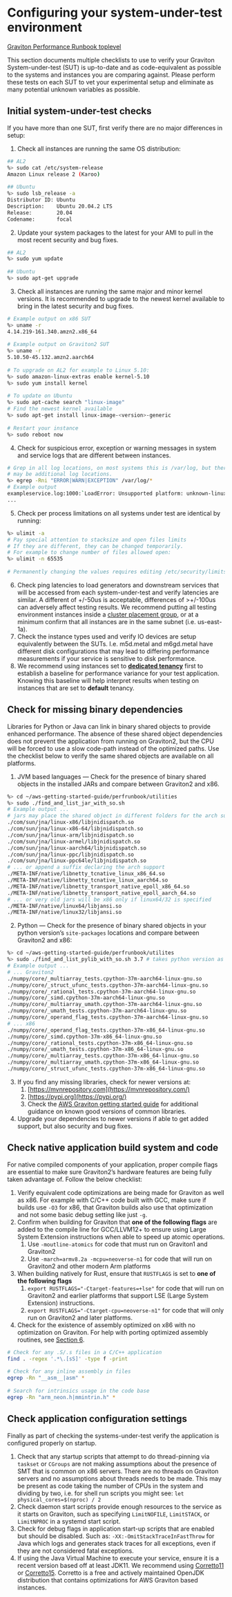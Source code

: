 # Configuring your system-under-test environment

[Graviton Performance Runbook toplevel](./graviton_perfrunbook.md)

This section documents multiple checklists to use to verify your Graviton System-under-test (SUT) is up-to-date and as code-equivalent as possible to the systems and instances you are comparing against.   Please perform these tests on each SUT to vet your experimental setup and eliminate as many potential unknown variables as possible.

## Initial system-under-test checks

If you have more than one SUT, first verify there are no major differences in setup:

1. Check all instances are running the same OS distribution:
  ```bash
  ## AL2
  %> sudo cat /etc/system-release
  Amazon Linux release 2 (Karoo)
    
  ## Ubuntu
  %> sudo lsb_release -a
  Distributor ID: Ubuntu
  Description:    Ubuntu 20.04.2 LTS
  Release:        20.04
  Codename:       focal
  ```
2. Update your system packages to the latest for your AMI to pull in the most recent security and bug fixes. 
  ```bash
  ## AL2
  %> sudo yum update
    
  ## Ubuntu
  %> sudo apt-get upgrade
  ```
3. Check all instances are running the same major and minor kernel versions.  It is recommended to upgrade to the newest kernel available to bring in the latest security and bug fixes.
  ```bash
  # Example output on x86 SUT
  %> uname -r
  4.14.219-161.340.amzn2.x86_64
    
  # Example output on Graviton2 SUT
  %> uname -r
  5.10.50-45.132.amzn2.aarch64
    
  # To upgrade on AL2 for example to Linux 5.10:
  %> sudo amazon-linux-extras enable kernel-5.10
  %> sudo yum install kernel
    
  # To update on Ubuntu
  %> sudo apt-cache search "linux-image"
  # Find the newest kernel available
  %> sudo apt-get install linux-image-<version>-generic
    
  # Restart your instance
  %> sudo reboot now
  ```
4. Check for suspicious error, exception or warning messages in system and service logs that are different between instances.
  ```bash
  # Grep in all log locations, on most systems this is /var/log, but there
  # may be additional log locations.
  %> egrep -Rni "ERROR|WARN|EXCEPTION" /var/log/*
  # Example output
  exampleservice.log:1000:`LoadError: Unsupported platform: unknown-linux
  ...
  ``` 
5.  Check per process limitations on all systems under test are identical by running:
  ```bash
  %> ulimit -a
  # Pay special attention to stacksize and open files limits
  # If they are different, they can be changed temporarily.
  # For example to change number of files allowed open:
  %> ulimit -n 65535
    
  # Permanently changing the values requires editing /etc/security/limits.conf
  ```
6.  Check ping latencies to load generators and downstream services that will be accessed from each system-under-test and verify latencies are similar.   A different of +/-50us is acceptable, differences of >+/-100us can adversely affect testing results.  We recommend putting all testing environment instances inside a [cluster placement group](https://docs.aws.amazon.com/AWSEC2/latest/UserGuide/placement-groups.html#placement-groups-cluster), or at a minimum confirm that all instances are in the same subnet (i.e. us-east-1a).
7.  Check the instance types used and verify IO devices are setup equivalently between the SUTs. I.e. m5d\.metal and m6gd\.metal have different disk configurations that may lead to differing performance measurements if your service is sensitive to disk performance. 
8. We recommend using instances set to [**dedicated tenancy**](https://docs.aws.amazon.com/AWSEC2/latest/UserGuide/dedicated-instance.html) first to establish a baseline for performance variance for your test application.  Knowing this baseline will help interpret results when testing on instances that are set to **default** tenancy.

## Check for missing binary dependencies

Libraries for Python or Java can link in binary shared objects to provide enhanced performance.  The absence of these shared object dependencies does not prevent the application from running on Graviton2, but the CPU will be forced to use a slow code-path instead of the optimized paths.  Use the checklist below to verify the same shared objects are available on all platforms.

1. JVM based languages — Check for the presence of binary shared objects in the installed JARs and compare between Graviton2 and x86.
  ```bash
  %> cd ~/aws-getting-started-guide/perfrunbook/utilities
  %> sudo ./find_and_list_jar_with_so.sh
  # Example output ...
  # jars may place the shared object in different folders for the arch support
  ./com/sun/jna/linux-x86/libjnidispatch.so
  ./com/sun/jna/linux-x86-64/libjnidispatch.so
  ./com/sun/jna/linux-arm/libjnidispatch.so
  ./com/sun/jna/linux-armel/libjnidispatch.so
  ./com/sun/jna/linux-aarch64/libjnidispatch.so
  ./com/sun/jna/linux-ppc/libjnidispatch.so
  ./com/sun/jna/linux-ppc64le/libjnidispatch.so
  # ... or append a suffix declaring the arch support
  ./META-INF/native/libnetty_tcnative_linux_x86_64.so
  ./META-INF/native/libnetty_tcnative_linux_aarch64.so
  ./META-INF/native/libnetty_transport_native_epoll_x86_64.so
  ./META-INF/native/libnetty_transport_native_epoll_aarch_64.so
  # ... or very old jars will be x86 only if linux64/32 is specified
  ./META-INF/native/linux64/libjansi.so
  ./META-INF/native/linux32/libjansi.so
  ``` 
2. Python — Check for the presence of binary shared objects in your python version’s `site-packages` locations and compare between Graviton2 and x86: 
  ```bash
  %> cd ~/aws-getting-started-guide/perfrunbook/utilites
  %> sudo ./find_and_list_pylib_with_so.sh 3.7 # takes python version as arg
  # Example output ...
  # ... Graviton2
  ./numpy/core/_multiarray_tests.cpython-37m-aarch64-linux-gnu.so
  ./numpy/core/_struct_ufunc_tests.cpython-37m-aarch64-linux-gnu.so
  ./numpy/core/_rational_tests.cpython-37m-aarch64-linux-gnu.so
  ./numpy/core/_simd.cpython-37m-aarch64-linux-gnu.so
  ./numpy/core/_multiarray_umath.cpython-37m-aarch64-linux-gnu.so
  ./numpy/core/_umath_tests.cpython-37m-aarch64-linux-gnu.so
  ./numpy/core/_operand_flag_tests.cpython-37m-aarch64-linux-gnu.so
  # ... x86
  ./numpy/core/_operand_flag_tests.cpython-37m-x86_64-linux-gnu.so
  ./numpy/core/_simd.cpython-37m-x86_64-linux-gnu.so
  ./numpy/core/_rational_tests.cpython-37m-x86_64-linux-gnu.so
  ./numpy/core/_umath_tests.cpython-37m-x86_64-linux-gnu.so
  ./numpy/core/_multiarray_tests.cpython-37m-x86_64-linux-gnu.so
  ./numpy/core/_multiarray_umath.cpython-37m-x86_64-linux-gnu.so
  ./numpy/core/_struct_ufunc_tests.cpython-37m-x86_64-linux-gnu.so
  ```  
3. If you find any missing libraries, check for newer versions at:
    1. [https://mvnrepository.com](https://mvnrepository.com/)
    2. [https://pypi.org](https://pypi.org/)
    3. Check the [AWS Graviton getting started guide](https://github.com/aws/aws-graviton-getting-started) for additional guidance on known good versions of common libraries.
4. Upgrade your dependencies to newer versions if able to get added support, but also security and bug fixes.

## Check native application build system and code

For native compiled components of your application, proper compile flags are essential to make sure Graviton2’s hardware features are being fully taken advantage of.  Follow the below checklist:

1. Verify equivalent code optimizations are being made for Graviton as well as x86.  For example with C/C++ code built with GCC, make sure if builds use `-O3` for x86, that Graviton builds also use that optimization and not some basic debug setting like just `-g`.
2. Confirm when building for Graviton that **one of the following flags** are added to the compile line for GCC/LLVM12+ to ensure using Large System Extension instructions when able to speed up atomic operations.
    1. Use `-moutline-atomics` for code that must run on Graviton1 and Graviton2
    2. Use `-march=armv8.2a -mcpu=neoverse-n1` for code that will run on Graviton2 and other modern Arm platforms
3. When building natively for Rust, ensure that `RUSTFLAGS` is set to **one of the following flags**
    1. `export RUSTFLAGS="-Ctarget-features=+lse"` for code that will run on Graviton2 and earlier platforms that support LSE (Large System Extension) instructions.
    2. `export RUSTFLAGS="-Ctarget-cpu=neoverse-n1"` for code that will only run on Graviton2 and later platforms.
4. Check for the existence of assembly optimized on x86 with no optimization on Graviton.  For help with porting optimized assembly routines, see [Section 6](./optimization_recommendation.md).
  ```bash
  # Check for any .S/.s files in a C/C++ application
  find . -regex '.*\.[sS]' -type f -print
    
  # Check for any inline assembly in files
  egrep -Rn "__asm__|asm" *
    
  # Search for intrinsics usage in the code base
  egrep -Rn "arm_neon.h|mmintrin.h" *
  ```

## Check application configuration settings

Finally as part of checking the systems-under-test verify the application is configured properly on startup.

1. Check that any startup scripts that attempt to do thread-pinning via `taskset` or `CGroups` are not making assumptions about the presence of SMT that is common on x86 servers.  There are no threads on Graviton servers and no assumptions about threads needs to be made.  This may be present as code taking the number of CPUs in the system and dividing by two, i.e. for shell run scripts you might see: `let physical_cores=$(nproc) / 2`
2. Check daemon start scripts provide enough resources to the service as it starts on Graviton, such as specifying `LimitNOFILE`, `LimitSTACK`, or `LimitNPROC` in a systemd start script.
3. Check for debug flags in application start-up scripts that are enabled but should be disabled. Such as: `-XX:-OmitStackTraceInFastThrow` for Java which logs and generates stack traces for all exceptions, even if they are not considered fatal exceptions.
4. If using the Java Virtual Machine to execute your service, ensure it is a recent version based off at least JDK11. We recommend using [Corretto11](https://docs.aws.amazon.com/corretto/latest/corretto-11-ug/downloads-list.html) or [Corretto15](https://docs.aws.amazon.com/corretto/latest/corretto-15-ug/downloads-list.html).  Corretto is a free and actively maintained OpenJDK distribution that contains optimizations for AWS Graviton based instances.


